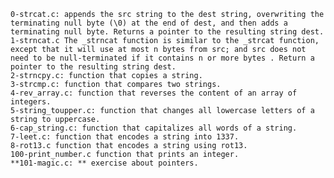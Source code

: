 
    0-strcat.c: appends the src string to the dest string, overwriting the terminating null byte (\0) at the end of dest, and then adds a terminating null byte. Returns a pointer to the resulting string dest.
    1-strncat.c The _strncat function is similar to the _strcat function, except that it will use at most n bytes from src; and src does not need to be null-terminated if it contains n or more bytes . Return a pointer to the resulting string dest.
    2-strncpy.c: function that copies a string.
    3-strcmp.c: function that compares two strings.
    4-rev_array.c: function that reverses the content of an array of integers.
    5-string_toupper.c: function that changes all lowercase letters of a string to uppercase.
    6-cap_string.c: function that capitalizes all words of a string.
    7-leet.c: function that encodes a string into 1337.
    8-rot13.c function that encodes a string using rot13.
    100-print_number.c function that prints an integer.
    **101-magic.c: ** exercise about pointers.
